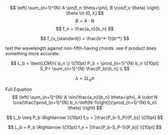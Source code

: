 $$
\left( \sum_{n=1}^{N} A \sin(f_n \theta+\phi), B \cos(f_v \theta) \right) \theta \in [0, λ]
$$
$$
B = A \cdot N
$$
$$
f_n = \frac{a_n}{b_n} 
$$

$$
f_{v_{standard}} = \frac{b^*-1}{b^*}
$$

test the wavelength against non-fifth-having chords. see if product does something more accurate. 

$$
L_b = \text{LCM}\{ b_n \} \\[10pt]
P_b = \prod_{n=1}^{N} b_n \\[10pt]
S_P= \sum_{n=1}^{N} \frac{P_b}{b_n} \\
$$

$$
λ = 2L_bπ
$$

<!-- $$
M_b = \max_{n=1}^{N} b_n
$$ -->

<!-- $$ 
b_{n^*} \quad \text{where } n^* = \arg\max_{n=1}^{N} f_n
$$

$$
n^* = \arg\min_{n=1}^{N} \{ a_n, b_n \}
$$ -->

Full Equation
$$
\left( \sum_{n=1}^{N} A \sin(\frac{a_n}{b_n} \theta+\phi), A \cdot N \cos(\frac{\prod_{n=1}^{N} b_n-\left(N-1\right)}{\prod_{n=1}^{N} b_n}  \theta) \right) 
$$

<!-- $$
L_b \neq P_b \Rightarrow \\
\forall n, \quad \neg (L_b = P_b) \Rightarrow 
$$ -->

$$
L_b \neq P_b \Rightarrow \\[10pt]
f_v = |\frac{P_b-S_P}{P_b}| \\[10pt]
$$

$$
L_b = P_b \Rightarrow \\[10pt]
f_v = |\frac{P_b-S_P-1}{P_b}| \\[10pt]
$$